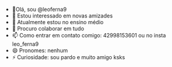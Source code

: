 - 👋Olá, sou @leoferna9
- 👀 Estou interessado em novas amizades
- 🌱 Atualmente estou no ensino médio 
- 💞️ Procuro colaborar em tudo 
- 📫 Como entrar em contato comigo: 42998153601 ou no insta leo_ferna9
- 😄 Pronomes: nenhum 
- ⚡ Curiosidade: sou pardo e muito amigo ksks
